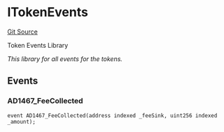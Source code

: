# ITokenEvents
[Git Source](https://github.com/thrackle-io/forte-rules-engine/blob/51222fa37733b5e2c25003328ad964a7e7155cb3/src/common/IEvents.sol)

Token Events Library

*This library for all events for the tokens.*


## Events
### AD1467_FeeCollected

```solidity
event AD1467_FeeCollected(address indexed _feeSink, uint256 indexed _amount);
```

